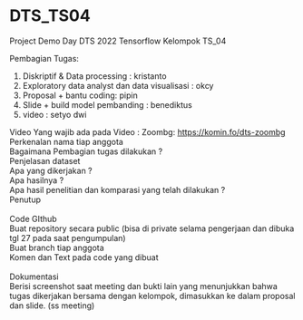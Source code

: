# DTS_TS04

Project Demo Day DTS 2022 Tensorflow Kelompok TS_04

Pembagian Tugas: <br>
1. Diskriptif & Data processing : kristanto<br>
2. Exploratory data analyst dan data visualisasi : okcy <br>
3. Proposal + bantu coding: pipin<br>
4. Slide + build model pembanding : benediktus <br>
5. video : setyo dwi<br>

Video Yang wajib ada pada Video : Zoombg: https://komin.fo/dts-zoombg
Perkenalan nama tiap anggota <br>
Bagaimana Pembagian tugas dilakukan ? <br>
Penjelasan dataset <br>
Apa yang dikerjakan ? <br>
Apa hasilnya ? <br>
Apa hasil penelitian dan komparasi yang telah dilakukan ?<br>
Penutup<br>
<br>
Code GIthub<br>
Buat repository secara public (bisa di private selama pengerjaan dan dibuka tgl 27 pada saat pengumpulan)<br>
Buat branch tiap anggota<br>
Komen dan Text pada code yang dibuat<br>
<br>
Dokumentasi<br>
Berisi screenshot saat meeting dan bukti lain yang menunjukkan bahwa tugas dikerjakan bersama dengan kelompok, dimasukkan ke dalam proposal dan slide. (ss meeting)<br><br>

